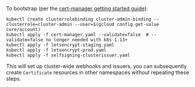 To bootstrap (per the [cert-manager getting started
guide](https://cert-manager.readthedocs.io/en/release-0.7/getting-started/install.html#installing-with-regular-manifests)):

```
kubectl create clusterrolebinding cluster-admin-binding --clusterrole=cluster-admin --user=$(gcloud config get-value core/account)
kubectl apply -f cert-manager.yaml --validate=false  # --validate=false no longer needed with k8s 1.13+
kubectl apply -f letsencrypt-staging.yaml
kubectl apply -f letsencrypt-prod.yaml
kubectl apply -f selfsigning-clusterissuer.yaml
```

This will set up cluster-wide webhooks and issuers, you can subsequently create
`Certificate` resources in other namespaces without repeating these steps.
